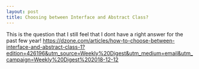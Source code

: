 ```yaml
---
layout: post
title: Choosing between Interface and Abstract Class?
---
```

This is the question that I still feel that I dont have a right answer for the
past few year!
https://dzone.com/articles/how-to-choose-between-interface-and-abstract-class-1?edition=426196&utm_source=Weekly%20Digest&utm_medium=email&utm_campaign=Weekly%20Digest%202018-12-12
